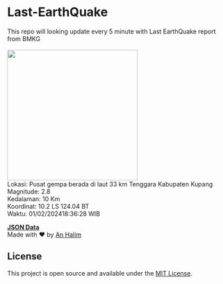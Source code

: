 # Last-EarthQuake
This repo will looking update every 5 minute with Last EarthQuake report from BMKG
<br>
<br>
<img src="https://static.bmkg.go.id/20240201183628.mmi.jpg" width="300"/>
<br>
Lokasi: Pusat gempa berada di laut 33 km Tenggara Kabupaten Kupang <br>
Magnitude: 2.8 <br>
Kedalaman: 10 Km <br>
Koordinat: 10.2 LS 124.04 BT <br>
Waktu: 01/02/202418:36:28 WIB <br>

<a href="./data/data.json">**JSON Data**</a>
<br>
Made with ❤️ by <a href="https://github.com/an-halim">An Halim</a>
## License

This project is open source and available under the [MIT License](LICENSE).
